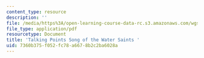 ```yaml
---
content_type: resource
description: ''
file: /media/https%3A/open-learning-course-data-rc.s3.amazonaws.com/wgs-s10-special-topics-in-women-gender-studies-seminar-latina-womens-voices-spring-2010/7360b375f052fc78a6678b2c2ba6028a_MITWGS_S10S10_tp_song.pdf
file_type: application/pdf
resourcetype: Document
title: 'Talking Points Song of the Water Saints '
uid: 7360b375-f052-fc78-a667-8b2c2ba6028a
---
```

